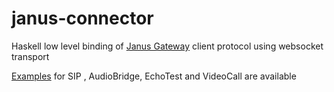 # janus-connector

Haskell low level binding of [Janus Gateway](https://github.com/meetecho/janus-gateway) client protocol using websocket transport

[Examples](https://github.com/oofp/janus-connector/tree/master/Examples) for SIP , AudioBridge, EchoTest and VideoCall are available
